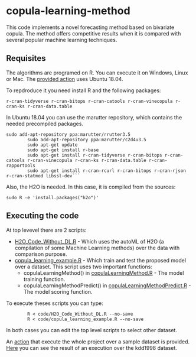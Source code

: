 # copula-learning-method

This code implements a novel forecasting method based on bivariate copula. The method offers competitive results when it is compared with several popular machine learning techniques.

## Requisites

The algorithms are programed on R. You can execute it on Windows, Linux or Mac. The [provided action](.github/workflows/blank.yml) uses Ubuntu 18.04.

To repdroduce it you need install R and the following packages: 

```
r-cran-tidyverse r-cran-bitops r-cran-catools r-cran-vinecopula r-cran-ks r-cran-data.table 
```

In Ubuntu 18.04 you can use the marutter repository, which contains the needed precompiled packages.

```
sudo add-apt-repository ppa:marutter/rrutter3.5
        sudo add-apt-repository ppa:marutter/c2d4u3.5
        sudo apt-get update
        sudo apt-get install r-base
        sudo apt-get install r-cran-tidyverse r-cran-bitops r-cran-catools r-cran-vinecopula r-cran-ks r-cran-data.table r-cran-rapportools
        sudo apt-get install r-cran-rcurl r-cran-bitops r-cran-rjson r-cran-statmod libssl-dev```
```

Also, the H2O is needed. In this case, it is compiled from the sources:

```
sudo R -e 'install.packages("h2o")'
```

## Executing the code

At top levevel there are 2 scripts:
- [H2O_Code_Without_DL.R](code/H2O_Code_Without_DL.R) - Which uses the autoML of H2O (a compilation of some Machine Learning methods) over the data with comparison purpose.
- [copula_learning_example.R](code/copula_learning_example.R) - Which train and test the proposed model over a dataset. This script uses two important functions:
  - copulaLearningMethod() in [copulaLearningMethod.R](code/copulaLearningMethod.R) - The model training function.
  - copulaLearningMethodPredict() in [copulaLearningMethodPredict.R](code/copulaLearningMethodPredict.R) - The model scoring function.
  
To execute theses scripts you can type:

```
        R < code/H2O_Code_Without_DL.R --no-save
        R < code/copula_learning_example.R --no-save
```
In both cases you can edit the top level scripts to select other dataset.

An [action](.github/workflows/blank.yml) that execute the whole project over a sample dataset is provided. [Here](https://github.com/jfvelezserrano/copula-learning-method/runs/703504103?check_suite_focus=true) you can see the result of an execution over the kdd1998 dataset.
